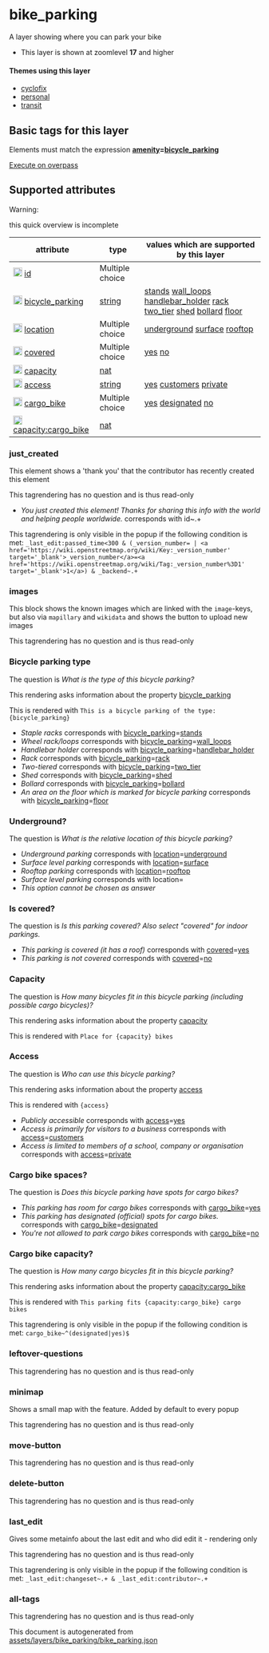 [//]: # (WARNING: this file is automatically generated. Please find the sources at the bottom and edit those sources)

 bike_parking 
==============





A layer showing where you can park your bike






  - This layer is shown at zoomlevel **17** and higher




#### Themes using this layer 





  - [cyclofix](https://mapcomplete.org/cyclofix)
  - [personal](https://mapcomplete.org/personal)
  - [transit](https://mapcomplete.org/transit)




 Basic tags for this layer 
---------------------------



Elements must match the expression **<a href='https://wiki.openstreetmap.org/wiki/Key:amenity' target='_blank'>amenity</a>=<a href='https://wiki.openstreetmap.org/wiki/Tag:amenity%3Dbicycle_parking' target='_blank'>bicycle_parking</a>**

[Execute on overpass](http://overpass-turbo.eu/?Q=%5Bout%3Ajson%5D%5Btimeout%3A90%5D%3B%28%20%20%20%20nwr%5B%22amenity%22%3D%22bicycle_parking%22%5D%28%7B%7Bbbox%7D%7D%29%3B%0A%29%3Bout%20body%3B%3E%3Bout%20skel%20qt%3B)



 Supported attributes 
----------------------



Warning: 

this quick overview is incomplete



attribute | type | values which are supported by this layer
----------- | ------ | ------------------------------------------
[<img src='https://mapcomplete.org/assets/svg/statistics.svg' height='18px'>](https://taginfo.openstreetmap.org/keys/id#values) [id](https://wiki.openstreetmap.org/wiki/Key:id) | Multiple choice | 
[<img src='https://mapcomplete.org/assets/svg/statistics.svg' height='18px'>](https://taginfo.openstreetmap.org/keys/bicycle_parking#values) [bicycle_parking](https://wiki.openstreetmap.org/wiki/Key:bicycle_parking) | [string](../SpecialInputElements.md#string) | [stands](https://wiki.openstreetmap.org/wiki/Tag:bicycle_parking%3Dstands) [wall_loops](https://wiki.openstreetmap.org/wiki/Tag:bicycle_parking%3Dwall_loops) [handlebar_holder](https://wiki.openstreetmap.org/wiki/Tag:bicycle_parking%3Dhandlebar_holder) [rack](https://wiki.openstreetmap.org/wiki/Tag:bicycle_parking%3Drack) [two_tier](https://wiki.openstreetmap.org/wiki/Tag:bicycle_parking%3Dtwo_tier) [shed](https://wiki.openstreetmap.org/wiki/Tag:bicycle_parking%3Dshed) [bollard](https://wiki.openstreetmap.org/wiki/Tag:bicycle_parking%3Dbollard) [floor](https://wiki.openstreetmap.org/wiki/Tag:bicycle_parking%3Dfloor)
[<img src='https://mapcomplete.org/assets/svg/statistics.svg' height='18px'>](https://taginfo.openstreetmap.org/keys/location#values) [location](https://wiki.openstreetmap.org/wiki/Key:location) | Multiple choice | [underground](https://wiki.openstreetmap.org/wiki/Tag:location%3Dunderground) [surface](https://wiki.openstreetmap.org/wiki/Tag:location%3Dsurface) [rooftop](https://wiki.openstreetmap.org/wiki/Tag:location%3Drooftop)
[<img src='https://mapcomplete.org/assets/svg/statistics.svg' height='18px'>](https://taginfo.openstreetmap.org/keys/covered#values) [covered](https://wiki.openstreetmap.org/wiki/Key:covered) | Multiple choice | [yes](https://wiki.openstreetmap.org/wiki/Tag:covered%3Dyes) [no](https://wiki.openstreetmap.org/wiki/Tag:covered%3Dno)
[<img src='https://mapcomplete.org/assets/svg/statistics.svg' height='18px'>](https://taginfo.openstreetmap.org/keys/capacity#values) [capacity](https://wiki.openstreetmap.org/wiki/Key:capacity) | [nat](../SpecialInputElements.md#nat) | 
[<img src='https://mapcomplete.org/assets/svg/statistics.svg' height='18px'>](https://taginfo.openstreetmap.org/keys/access#values) [access](https://wiki.openstreetmap.org/wiki/Key:access) | [string](../SpecialInputElements.md#string) | [yes](https://wiki.openstreetmap.org/wiki/Tag:access%3Dyes) [customers](https://wiki.openstreetmap.org/wiki/Tag:access%3Dcustomers) [private](https://wiki.openstreetmap.org/wiki/Tag:access%3Dprivate)
[<img src='https://mapcomplete.org/assets/svg/statistics.svg' height='18px'>](https://taginfo.openstreetmap.org/keys/cargo_bike#values) [cargo_bike](https://wiki.openstreetmap.org/wiki/Key:cargo_bike) | Multiple choice | [yes](https://wiki.openstreetmap.org/wiki/Tag:cargo_bike%3Dyes) [designated](https://wiki.openstreetmap.org/wiki/Tag:cargo_bike%3Ddesignated) [no](https://wiki.openstreetmap.org/wiki/Tag:cargo_bike%3Dno)
[<img src='https://mapcomplete.org/assets/svg/statistics.svg' height='18px'>](https://taginfo.openstreetmap.org/keys/capacity:cargo_bike#values) [capacity:cargo_bike](https://wiki.openstreetmap.org/wiki/Key:capacity:cargo_bike) | [nat](../SpecialInputElements.md#nat) | 




### just_created 



This element shows a 'thank you' that the contributor has recently created this element

This tagrendering has no question and is thus read-only





  - *You just created this element! Thanks for sharing this info with the world and helping people worldwide.*  corresponds with  id~.+


This tagrendering is only visible in the popup if the following condition is met: `_last_edit:passed_time<300 & (_version_number= | <a href='https://wiki.openstreetmap.org/wiki/Key:_version_number' target='_blank'>_version_number</a>=<a href='https://wiki.openstreetmap.org/wiki/Tag:_version_number%3D1' target='_blank'>1</a>) & _backend~.+`



### images 



This block shows the known images which are linked with the `image`-keys, but also via `mapillary` and `wikidata` and shows the button to upload new images

This tagrendering has no question and is thus read-only





### Bicycle parking type 



The question is  *What is the type of this bicycle parking?*

This rendering asks information about the property  [bicycle_parking](https://wiki.openstreetmap.org/wiki/Key:bicycle_parking) 

This is rendered with  `This is a bicycle parking of the type: {bicycle_parking}`





  - *Staple racks*  corresponds with  <a href='https://wiki.openstreetmap.org/wiki/Key:bicycle_parking' target='_blank'>bicycle_parking</a>=<a href='https://wiki.openstreetmap.org/wiki/Tag:bicycle_parking%3Dstands' target='_blank'>stands</a>
  - *Wheel rack/loops*  corresponds with  <a href='https://wiki.openstreetmap.org/wiki/Key:bicycle_parking' target='_blank'>bicycle_parking</a>=<a href='https://wiki.openstreetmap.org/wiki/Tag:bicycle_parking%3Dwall_loops' target='_blank'>wall_loops</a>
  - *Handlebar holder*  corresponds with  <a href='https://wiki.openstreetmap.org/wiki/Key:bicycle_parking' target='_blank'>bicycle_parking</a>=<a href='https://wiki.openstreetmap.org/wiki/Tag:bicycle_parking%3Dhandlebar_holder' target='_blank'>handlebar_holder</a>
  - *Rack*  corresponds with  <a href='https://wiki.openstreetmap.org/wiki/Key:bicycle_parking' target='_blank'>bicycle_parking</a>=<a href='https://wiki.openstreetmap.org/wiki/Tag:bicycle_parking%3Drack' target='_blank'>rack</a>
  - *Two-tiered*  corresponds with  <a href='https://wiki.openstreetmap.org/wiki/Key:bicycle_parking' target='_blank'>bicycle_parking</a>=<a href='https://wiki.openstreetmap.org/wiki/Tag:bicycle_parking%3Dtwo_tier' target='_blank'>two_tier</a>
  - *Shed*  corresponds with  <a href='https://wiki.openstreetmap.org/wiki/Key:bicycle_parking' target='_blank'>bicycle_parking</a>=<a href='https://wiki.openstreetmap.org/wiki/Tag:bicycle_parking%3Dshed' target='_blank'>shed</a>
  - *Bollard*  corresponds with  <a href='https://wiki.openstreetmap.org/wiki/Key:bicycle_parking' target='_blank'>bicycle_parking</a>=<a href='https://wiki.openstreetmap.org/wiki/Tag:bicycle_parking%3Dbollard' target='_blank'>bollard</a>
  - *An area on the floor which is marked for bicycle parking*  corresponds with  <a href='https://wiki.openstreetmap.org/wiki/Key:bicycle_parking' target='_blank'>bicycle_parking</a>=<a href='https://wiki.openstreetmap.org/wiki/Tag:bicycle_parking%3Dfloor' target='_blank'>floor</a>




### Underground? 



The question is  *What is the relative location of this bicycle parking?*





  - *Underground parking*  corresponds with  <a href='https://wiki.openstreetmap.org/wiki/Key:location' target='_blank'>location</a>=<a href='https://wiki.openstreetmap.org/wiki/Tag:location%3Dunderground' target='_blank'>underground</a>
  - *Surface level parking*  corresponds with  <a href='https://wiki.openstreetmap.org/wiki/Key:location' target='_blank'>location</a>=<a href='https://wiki.openstreetmap.org/wiki/Tag:location%3Dsurface' target='_blank'>surface</a>
  - *Rooftop parking*  corresponds with  <a href='https://wiki.openstreetmap.org/wiki/Key:location' target='_blank'>location</a>=<a href='https://wiki.openstreetmap.org/wiki/Tag:location%3Drooftop' target='_blank'>rooftop</a>
  - *Surface level parking*  corresponds with  location=
  - _This option cannot be chosen as answer_




### Is covered? 



The question is  *Is this parking covered? Also select "covered" for indoor parkings.*





  - *This parking is covered (it has a roof)*  corresponds with  <a href='https://wiki.openstreetmap.org/wiki/Key:covered' target='_blank'>covered</a>=<a href='https://wiki.openstreetmap.org/wiki/Tag:covered%3Dyes' target='_blank'>yes</a>
  - *This parking is not covered*  corresponds with  <a href='https://wiki.openstreetmap.org/wiki/Key:covered' target='_blank'>covered</a>=<a href='https://wiki.openstreetmap.org/wiki/Tag:covered%3Dno' target='_blank'>no</a>




### Capacity 



The question is  *How many bicycles fit in this bicycle parking (including possible cargo bicycles)?*

This rendering asks information about the property  [capacity](https://wiki.openstreetmap.org/wiki/Key:capacity) 

This is rendered with  `Place for {capacity} bikes`





### Access 



The question is  *Who can use this bicycle parking?*

This rendering asks information about the property  [access](https://wiki.openstreetmap.org/wiki/Key:access) 

This is rendered with  `{access}`





  - *Publicly accessible*  corresponds with  <a href='https://wiki.openstreetmap.org/wiki/Key:access' target='_blank'>access</a>=<a href='https://wiki.openstreetmap.org/wiki/Tag:access%3Dyes' target='_blank'>yes</a>
  - *Access is primarily for visitors to a business*  corresponds with  <a href='https://wiki.openstreetmap.org/wiki/Key:access' target='_blank'>access</a>=<a href='https://wiki.openstreetmap.org/wiki/Tag:access%3Dcustomers' target='_blank'>customers</a>
  - *Access is limited to members of a school, company or organisation*  corresponds with  <a href='https://wiki.openstreetmap.org/wiki/Key:access' target='_blank'>access</a>=<a href='https://wiki.openstreetmap.org/wiki/Tag:access%3Dprivate' target='_blank'>private</a>




### Cargo bike spaces? 



The question is  *Does this bicycle parking have spots for cargo bikes?*





  - *This parking has room for cargo bikes*  corresponds with  <a href='https://wiki.openstreetmap.org/wiki/Key:cargo_bike' target='_blank'>cargo_bike</a>=<a href='https://wiki.openstreetmap.org/wiki/Tag:cargo_bike%3Dyes' target='_blank'>yes</a>
  - *This parking has designated (official) spots for cargo bikes.*  corresponds with  <a href='https://wiki.openstreetmap.org/wiki/Key:cargo_bike' target='_blank'>cargo_bike</a>=<a href='https://wiki.openstreetmap.org/wiki/Tag:cargo_bike%3Ddesignated' target='_blank'>designated</a>
  - *You're not allowed to park cargo bikes*  corresponds with  <a href='https://wiki.openstreetmap.org/wiki/Key:cargo_bike' target='_blank'>cargo_bike</a>=<a href='https://wiki.openstreetmap.org/wiki/Tag:cargo_bike%3Dno' target='_blank'>no</a>




### Cargo bike capacity? 



The question is  *How many cargo bicycles fit in this bicycle parking?*

This rendering asks information about the property  [capacity:cargo_bike](https://wiki.openstreetmap.org/wiki/Key:capacity:cargo_bike) 

This is rendered with  `This parking fits {capacity:cargo_bike} cargo bikes`



This tagrendering is only visible in the popup if the following condition is met: `cargo_bike~^(designated|yes)$`



### leftover-questions 



This tagrendering has no question and is thus read-only





### minimap 



Shows a small map with the feature. Added by default to every popup

This tagrendering has no question and is thus read-only





### move-button 



This tagrendering has no question and is thus read-only





### delete-button 



This tagrendering has no question and is thus read-only





### last_edit 



Gives some metainfo about the last edit and who did edit it - rendering only

This tagrendering has no question and is thus read-only



This tagrendering is only visible in the popup if the following condition is met: `_last_edit:changeset~.+ & _last_edit:contributor~.+`



### all-tags 



This tagrendering has no question and is thus read-only

 

This document is autogenerated from [assets/layers/bike_parking/bike_parking.json](https://github.com/pietervdvn/MapComplete/blob/develop/assets/layers/bike_parking/bike_parking.json)
